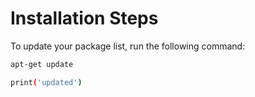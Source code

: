 # Installation Steps

To update your package list, run the following command:

```bash
apt-get update

print('updated')
